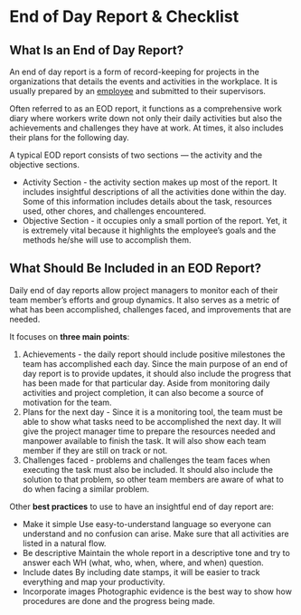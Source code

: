
# End of Day Report & Checklist

## What Is an End of Day Report?

An end of day report is a form of record-keeping for projects in the organizations that details the events and activities in the workplace. It is usually prepared by an [employee](https://lumiformapp.com/lexicon/employee) and submitted to their supervisors.

Often referred to as an EOD report, it functions as a comprehensive work diary where workers write down not only their daily activities but also the achievements and challenges they have at work. At times, it also includes their plans for the following day.

A typical EOD report consists of two sections — the activity and the objective sections.

-   Activity Section - the activity section makes up most of the report. It includes insightful descriptions of all the activities done within the day. Some of this information includes details about the task, resources used, other chores, and challenges encountered.
-   Objective Section - it occupies only a small portion of the report. Yet, it is extremely vital because it highlights the employee’s goals and the methods he/she will use to accomplish them.



## What Should Be Included in an EOD Report?

Daily end of day reports allow project managers to monitor each of their team member’s efforts and group dynamics. It also serves as a metric of what has been accomplished, challenges faced, and improvements that are needed.  

It focuses on **three main points**:

1.  Achievements - the daily report should include positive milestones the team has accomplished each day. Since the main purpose of an end of day report is to provide updates, it should also include the progress that has been made for that particular day. Aside from monitoring daily activities and project completion, it can also become a source of motivation for the team.
2.  Plans for the next day - Since it is a monitoring tool, the team must be able to show what tasks need to be accomplished the next day. It will give the project manager time to prepare the resources needed and manpower available to finish the task. It will also show each team member if they are still on track or not.
3.  Challenges faced - problems and challenges the team faces when executing the task must also be included. It should also include the solution to that problem, so other team members are aware of what to do when facing a similar problem.

Other **best practices** to use to have an insightful end of day report are:

-   Make it simple Use easy-to-understand language so everyone can understand and no confusion can arise. Make sure that all activities are listed in a natural flow.
-   Be descriptive Maintain the whole report in a descriptive tone and try to answer each WH (what, who, when, where, and when) question.
-   Include dates By including date stamps, it will be easier to track everything and map your productivity.
-   Incorporate images Photographic evidence is the best way to show how procedures are done and the progress being made.
